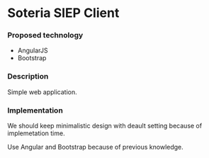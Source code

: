 # Soteria SIEP Client

### Proposed technology

- AngularJS
- Bootstrap

### Description
Simple web application.

### Implementation
We should keep minimalistic design with deault setting because of implemetation time. 

Use Angular and Bootstrap because of previous knowledge. 